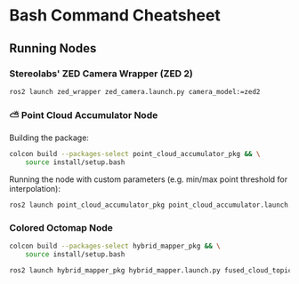 # Bash Command Cheatsheet

## Running Nodes

### Stereolabs' ZED Camera Wrapper (ZED 2)
```bash
ros2 launch zed_wrapper zed_camera.launch.py camera_model:=zed2
```

### ⛅ Point Cloud Accumulator Node
Building the package:
```bash
colcon build --packages-select point_cloud_accumulator_pkg && \
    source install/setup.bash
```

Running the node with custom parameters (e.g. min/max point threshold for interpolation):
```bash
ros2 launch point_cloud_accumulator_pkg point_cloud_accumulator.launch.py min_points_thr:=1000 max_points_thr:=100000 enable_logging:=false
```

### Colored Octomap Node
```bash
colcon build --packages-select hybrid_mapper_pkg && \
    source install/setup.bash
```

```bash
ros2 launch hybrid_mapper_pkg hybrid_mapper.launch.py fused_cloud_topic:=/accumulator/cloud_frame resolution_m:=0.05 enable_logging:=true
```
